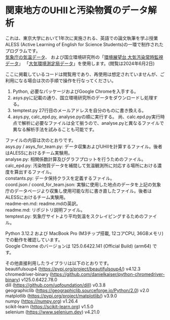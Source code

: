 # 関東地方のUHIIと汚染物質のデータ解析

これは、東京大学において1年次に実施される、英語での論文執筆を学ぶ授業 ALESS (Active Learning of English for Science Students)の一環で制作されたプログラムです。  
[気象庁の気温データ](https://www.data.jma.go.jp/stats/etrn/index.php?prec_no=&block_no=&year=&month=&day=&view=)、
および国立環境研究所の「[環境展望台 大気汚染常時監視データ](https://tenbou.nies.go.jp/download/)」
「[大気環境測定局データ](https://www.nies.go.jp/igreen/tm_down.html)」を使用します。(閲覧は2024年6月2日)

ここに掲載しているコードは閲覧用であり、再使用は想定されていませんが、ご利用になる場合は次の手順で操作を行なってください。
1. Python, 必要なパッケージおよびGoogle Chromeを入手する。
2. asys.pyに記載の通り、国立環境研究所のデータをダウンロードし処理する。
3. temptest.py 27行目のメールアドレスを自分のものに書き換える。
4. asys.py, calc_epd.py, analyse.pyの順に実行する。
尚、calc.epd.py実行時点で解析に必要なファイルは全て揃うので、analyse.pyと異なるファイルで異なる解析手法を試みることも可能です。

ファイルの内容は次のとおりです。  
asys.py / asys_for_team.py: データ収集およびUHIIを計算するファイル。後者はALESSにおけるチーム実験用。  
analyse.py: 相関係数計算及びグラフプロットを行うためのファイル。  
calc_epd.py: 汚染物質データを補間して気温観測所に対応する場所における濃度を算出するファイル。  
constants.py: データ保持クラスを定義するファイル。  
coord.json / coord_for_team.json: 実験に使用した地点のデータを上記の気象庁のデータページより収集し使用可能な形に書き直したファイル。後者はALESSにおけるチーム実験用。  
readme-en.md: readme.mdの英訳。  
readme.md: リポジトリ説明ファイル。  
temptest.py: 気象庁サイトより平均気温をスクレイピングするためのファイル。

Python 3.12.2 および MacBook Pro (M3チップ搭載, 12コアCPU, 36GBメモリ) での動作を確認しています。  
Google Chrome のバージョンは 125.0.6422.141 (Official Build) (arm64) です。

その他直接利用したライブラリは以下のとおりです。  
beautifulsoup4 (https://pypi.org/project/beautifulsoup4/) v4.12.3  
chromedriver-binary (https://github.com/danielkaiser/python-chromedriver-binary) v125.0.6422.78.0  
dill (https://github.com/uqfoundation/dill) v0.3.8  
geographiclib (https://geographiclib.sourceforge.io/Python/2.0) v2.0  
matplotlib (https://pypi.org/project/matplotlib/) v3.9.0  
numpy (https://numpy.org) v1.26.4  
scikit-learn (https://scikit-learn.org) v1.5.0  
selenium (https://www.selenium.dev) v4.21.0